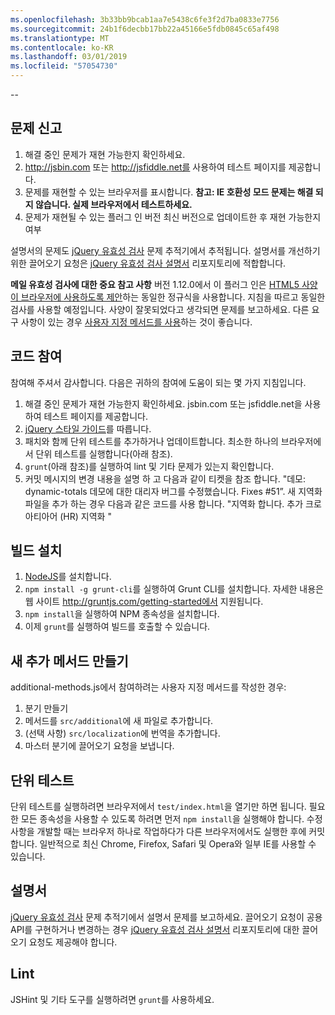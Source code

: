 ```yaml
---
ms.openlocfilehash: 3b33bb9bcab1aa7e5438c6fe3f2d7ba0833e7756
ms.sourcegitcommit: 24b1f6decbb17bb22a45166e5fdb0845c65af498
ms.translationtype: MT
ms.contentlocale: ko-KR
ms.lasthandoff: 03/01/2019
ms.locfileid: "57054730"
---
```

--

## <a name="reporting-an-issue"></a>문제 신고

1. 해결 중인 문제가 재현 가능한지 확인하세요.
2. http://jsbin.com 또는 http://jsfiddle.net를 사용하여 테스트 페이지를 제공합니다.
3. 문제를 재현할 수 있는 브라우저를 표시합니다. **참고: IE 호환성 모드 문제는 해결 되지 않습니다. 실제 브라우저에서 테스트하세요.**
4. 문제가 재현될 수 있는 플러그 인 버전 최신 버전으로 업데이트한 후 재현 가능한지 여부

설명서의 문제도 [jQuery 유효성 검사](https://github.com/jzaefferer/jquery-validation/issues) 문제 추적기에서 추적됩니다.
설명서를 개선하기 위한 끌어오기 요청은 [jQuery 유효성 검사 설명서](https://github.com/jzaefferer/validation-content) 리포지토리에 적합합니다.

**메일 유효성 검사에 대한 중요 참고 사항** 버전 1.12.0에서 이 플러그 인은 [HTML5 사양이 브라우저에 사용하도록 제안](https://html.spec.whatwg.org/multipage/forms.html#valid-e-mail-address)하는 동일한 정규식을 사용합니다. 지침을 따르고 동일한 검사를 사용할 예정입니다. 사양이 잘못되었다고 생각되면 문제를 보고하세요. 다른 요구 사항이 있는 경우 [사용자 지정 메서드를 사용](http://jqueryvalidation.org/jQuery.validator.addMethod/)하는 것이 좋습니다.

## <a name="contributing-code"></a>코드 참여

참여해 주셔서 감사합니다. 다음은 귀하의 참여에 도움이 되는 몇 가지 지침입니다.

1. 해결 중인 문제가 재현 가능한지 확인하세요. jsbin.com 또는 jsfiddle.net을 사용하여 테스트 페이지를 제공합니다.
2. [jQuery 스타일 가이드](http://contribute.jquery.com/style-guides/js)를 따릅니다.
3. 패치와 함께 단위 테스트를 추가하거나 업데이트합니다. 최소한 하나의 브라우저에서 단위 테스트를 실행합니다(아래 참조).
4. `grunt`(아래 참조)를 실행하여 lint 및 기타 문제가 있는지 확인합니다.
5. 커밋 메시지의 변경 내용을 설명 하 고 다음과 같이 티켓을 참조 합니다. "데모: dynamic-totals 데모에 대한 대리자 버그를 수정했습니다. Fixes #51”. 새 지역화 파일을 추가 하는 경우 다음과 같은 코드를 사용 합니다. "지역화 합니다. 추가 크로아티아어 (HR) 지역화 "

## <a name="build-setup"></a>빌드 설치

1. [NodeJS](http://nodejs.org)를 설치합니다.
2. `npm install -g grunt-cli`를 실행하여 Grunt CLI를 설치합니다. 자세한 내용은 웹 사이트 http://gruntjs.com/getting-started에서 지원됩니다.
3. `npm install`을 실행하여 NPM 종속성을 설치합니다.
4. 이제 `grunt`를 실행하여 빌드를 호출할 수 있습니다.

## <a name="creating-a-new-additional-method"></a>새 추가 메서드 만들기

additional-methods.js에서 참여하려는 사용자 지정 메서드를 작성한 경우:

1. 분기 만들기
2. 메서드를 `src/additional`에 새 파일로 추가합니다.
3. (선택 사항) `src/localization`에 번역을 추가합니다.
4. 마스터 분기에 끌어오기 요청을 보냅니다.

## <a name="unit-tests"></a>단위 테스트

단위 테스트를 실행하려면 브라우저에서 `test/index.html`을 열기만 하면 됩니다. 필요한 모든 종속성을 사용할 수 있도록 하려면 먼저 `npm install`을 실행해야 합니다.
수정 사항을 개발할 때는 브라우저 하나로 작업하다가 다른 브라우저에서도 실행한 후에 커밋합니다. 일반적으로 최신 Chrome, Firefox, Safari 및 Opera와 일부 IE를 사용할 수 있습니다.

## <a name="documentation"></a>설명서

[jQuery 유효성 검사](https://github.com/jzaefferer/jquery-validation/issues) 문제 추적기에서 설명서 문제를 보고하세요.
끌어오기 요청이 공용 API를 구현하거나 변경하는 경우 [jQuery 유효성 검사 설명서](https://github.com/jzaefferer/validation-content) 리포지토리에 대한 끌어오기 요청도 제공해야 합니다.

## <a name="linting"></a>Lint

JSHint 및 기타 도구를 실행하려면 `grunt`를 사용하세요.

